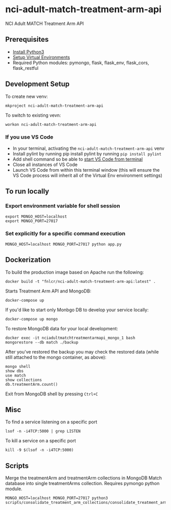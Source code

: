 # nci-adult-match-treatment-arm-api

NCI Adult MATCH Treatment Arm API

## Prerequisites

* [Install Python3](http://www.marinamele.com/2014/07/install-python3-on-mac-os-x-and-use-virtualenv-and-virtualenvwrapper.html)
* [Setup Virtual Environments](https://realpython.com/blog/python/python-virtual-environments-a-primer/)
* Required Python modules:  pymongo, flask, flask_env, flask_cors, flask_restful

## Development Setup

To create new venv:

```#!/bin/bash
mkproject nci-adult-match-treatment-arm-api
```

To switch to existing vevn:

```#!/bin/bash
workon nci-adult-match-treatment-arm-api
```

### If you use VS Code

* In your terminal, activating the `nci-adult-match-treatment-arm-api` venv
* Install pylint by running pip install pylint by running `pip install pylint`
* Add shell command so be able to [start VS Code from terminal](https://code.visualstudio.com/docs/setup/mac#_command-line)
* Close all instances of VS Code
* Launch VS Code from within this terminal window (this will ensure the VS Code process will inherit all of the Virtual Env environment settings)

## To run locally

### Export environment variable for shell session

```#!/bin/bash
export MONGO_HOST=localhost
export MONGO_PORT=27017
```

### Set explicitly for a specific command execution

```#!/bin/bash
MONGO_HOST=localhost MONGO_PORT=27017 python app.py
```

## Dockerization

To build the production image based on Apache run the following:

```#!/bin/bash
docker build -t "fnlcr/nci-adult-match-treatment-arm-api:latest" .
```

Starts Treatment Arm API and MongoDB:

```#!/bin/bash
docker-compose up
```

If you'd like to start only Monbgo DB to develop your service locally:

```#!/bin/bash
docker-compose up mongo
```

To restore MongoDB data for your local development:

```#!/bin/bash
docker exec -it nciadultmatchtreatmentarmapi_mongo_1 bash
mongorestore --db match ./backup
```

After you've restored the backup you may check the restored data (while still attached to the mongo container, as above):

```#!/bin/bash
mongo shell
show dbs
use match
show collections
db.treatmentArm.count()
```

Exit from MongoDB shell by pressing `Ctrl+C`

## Misc

To find a service listening on a specific port

```#!/bin/bash
lsof -n -i4TCP:5000 | grep LISTEN
```

To kill a service on a specific port

```#!/bin/bash
kill -9 $(lsof -n -i4TCP:5000)
```

## Scripts

Merge the treatmentArm and treatmentArm collections in MongoDB Match database into single treatmentArms collection.
Requires pymongo python module.

```#!/bin/bash
MONGO_HOST=localhost MONGO_PORT=27017 python3 scripts/consolidate_treatment_arm_collections/consolidate_treatment_arm_collections.py
```
